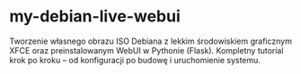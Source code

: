 # my-debian-live-webui
Tworzenie własnego obrazu ISO Debiana z lekkim środowiskiem graficznym XFCE oraz preinstalowanym WebUI w Pythonie (Flask). Kompletny tutorial krok po kroku – od konfiguracji po budowę i uruchomienie systemu.
